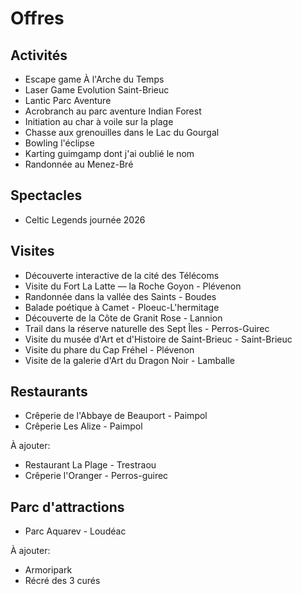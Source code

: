 # Offres

## Activités

- Escape game À l'Arche du Temps
- Laser Game Evolution Saint-Brieuc
- Lantic Parc Aventure
- Acrobranch au parc aventure Indian Forest
- Initiation au char à voile sur la plage
- Chasse aux grenouilles dans le Lac du Gourgal
- Bowling l'éclipse
- Karting guimgamp dont j'ai oublié le nom
- Randonnée au Menez-Bré

## Spectacles

- Celtic Legends journée 2026

## Visites

- Découverte interactive de la cité des Télécoms
- Visite du Fort La Latte &mdash; la Roche Goyon - Plévenon
- Randonnée dans la vallée des Saints - Boudes
- Balade poétique à Camet - Ploeuc-L'hermitage
- Découverte de la Côte de Granit Rose - Lannion
- Trail dans la réserve naturelle des Sept Îles - Perros-Guirec
- Visite du musée d'Art et d'Histoire de Saint-Brieuc - Saint-Brieuc
- Visite du phare du Cap Fréhel - Plévenon
- Visite de la galerie d'Art du Dragon Noir - Lamballe

## Restaurants

- Crêperie de l'Abbaye de Beauport - Paimpol
- Crêperie Les Alize - Paimpol

À ajouter:

- Restaurant La Plage - Trestraou
- Crêperie l'Oranger - Perros-guirec

## Parc d'attractions

- Parc Aquarev - Loudéac

À ajouter:

- Armoripark
- Récré des 3 curés

